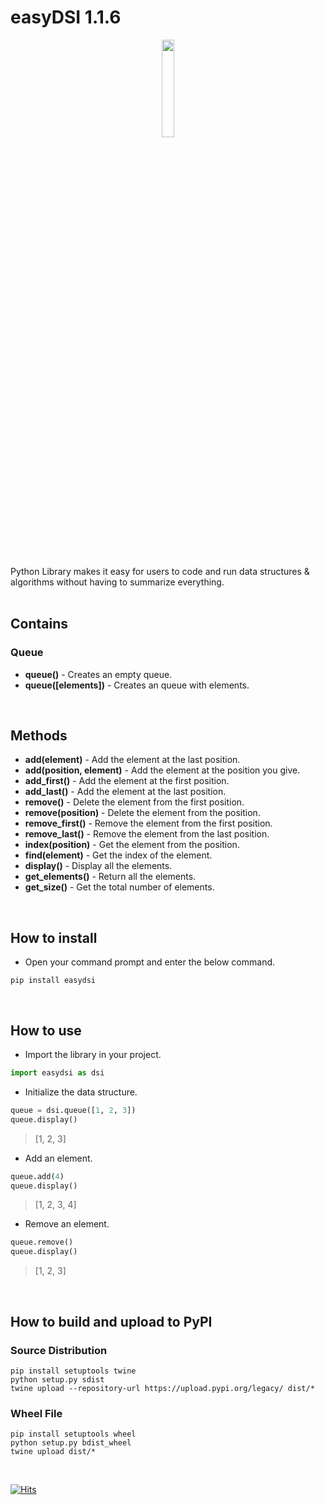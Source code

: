 # easyDSI 1.1.6

<p align="center">
  <img src="https://aloask.com/assets/images/icon_easydsi.png" style='width: 20%;'/>
</p>
<br /><br />

Python Library makes it easy for users to code and run data structures & algorithms without having to summarize everything.
<br /><br />

## Contains

### Queue
- <b>queue()</b> - Creates an empty queue. <br />
- <b>queue([elements])</b> - Creates an queue with elements. <br />

<br />


## Methods
- <b>add(element)</b> - Add the element at the last position. <br />
- <b>add(position, element)</b> - Add the element at the position you give. <br />
- <b>add_first()</b> - Add the element at the first position. <br />
- <b>add_last()</b> - Add the element at the last position. <br />
- <b>remove()</b> - Delete the element from the first position. <br />
- <b>remove(position)</b> - Delete the element from the position. <br />
- <b>remove_first()</b> - Remove the element from the first position. <br />
- <b>remove_last()</b> - Remove the element from the last position. <br />
- <b>index(position)</b> - Get the element from the position. <br />
- <b>find(element)</b> - Get the index of the element.<br />
- <b>display()</b> - Display all the elements. <br />
- <b>get_elements()</b> - Return all the elements. <br />
- <b>get_size()</b> - Get the total number of elements. <br />

<br />

## How to install
- Open your command prompt and enter the below command.
```
pip install easydsi
```
<br />

## How to use
- Import the library in your project.
```python
import easydsi as dsi
```

- Initialize the data structure.
```python
queue = dsi.queue([1, 2, 3])
queue.display()
```
> [1, 2, 3]

- Add an element.
```python
queue.add(4)
queue.display()
```

> [1, 2, 3, 4]

- Remove an element.
```python
queue.remove()
queue.display()
```
> [1, 2, 3]

<br />

## How to build and upload to PyPI
### Source Distribution
```
pip install setuptools twine
python setup.py sdist
twine upload --repository-url https://upload.pypi.org/legacy/ dist/*
```
### Wheel File
```
pip install setuptools wheel
python setup.py bdist_wheel
twine upload dist/*
```

<br />

[![Hits](https://hits.seeyoufarm.com/api/count/incr/badge.svg?url=https%3A%2F%2Fgithub.com%2Ffazil2003%2Feasydsi&count_bg=%2379C83D&title_bg=%23555555&icon=&icon_color=%23E7E7E7&title=hits&edge_flat=false)](https://hits.seeyoufarm.com)